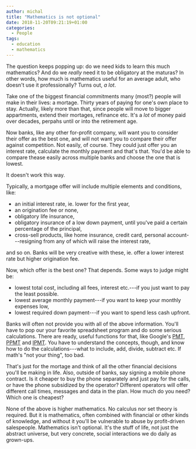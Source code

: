 ```yaml
---
author: michal
title: "Mathematics is not optional"
date: 2018-11-20T09:21:19+01:00
categories:
  - People
tags:
  - education
  - mathematics
---
```


The question keeps popping up: do we need kids to learn this much mathematics? And do we _really_ need it to be obligatory at the maturas? In other words, how much is mathematics useful for an average adult, who doesn't use it professionally? Turns out, _a lot_.

<!--more-->

Take one of the biggest financial commitments many (most?) people will make in their lives: a mortage. Thirty years of paying for one's own place to stay. Actually, likely more than that, since people will move to bigger appartments, extend their mortages, refinance etc. It's a _lot_ of money paid over decades, perpahs until or into the retirement age.

Now banks, like any other for-profit company, will want you to consider their offer as the best one, and will not want you to compare their offer against competition. Not easily, of course. They could just offer you an interest rate, calculate the monthly payment and that's that. You'd be able to compare thease easily across multiple banks and choose the one that is lowest.

It doesn't work this way.

Typically, a mortgage offer will include multiple elements and conditions, like:

* an initial interest rate, ie. lower for the first year,
* an origination fee or none,
* obligatory life insurance,
* obligatory insurance of a low down payment, until you've paid a certain percentage of the principal,
* cross-sell products, like home insurance, credit card, personal account---resigning from any of which will raise the interest rate,

and so on. Banks will be very creative with these, ie. offer a lower interest rate but higher origination fee.

Now, which offer is the best one? That depends. Some ways to judge might be:

* lowest total cost, including all fees, interest etc.---if you just want to pay the least possible.
* lowest average monthly payment---if you want to keep your monthly expenses low,
* lowest required down payment---if you want to spend less cash upfront.

Banks will often not provide you with all of the above information. You'll have to pop our your favorite spreadsheet program and do some serious calculations. There are ready, useful functions for that, like Google's [PMT](https://support.google.com/docs/answer/3093185), [PPMT](https://support.google.com/docs/answer/3093187) and [IPMT](https://support.google.com/docs/answer/3093175). You have to understand the concepts, though, and know how to do the calculations---what to include, add, divide, subtract etc. If math's "not your thing", too bad.

That's just for the mortage and think of all the other financial decisions you'll be making in life. Also, outside of banks, say signing a mobile phone contract. Is it cheaper to buy the phone separately and just pay for the calls, or have the phone subsidized by the operator? Different operators will offer different call times, messages and data in the plan. How much do you need? Which one is cheapest?

None of the above is higher mathematics. No calculus nor set theory is required. But it is mathematics, often combined with financial or other kinds of knowledge, and without it you'll be vulnerable to abuse by profit-driven salespeople. Mathematics isn't optional. It's the stuff of life, not just the abstract universe, but very concrete, social interactions we do daily as grown-ups.
